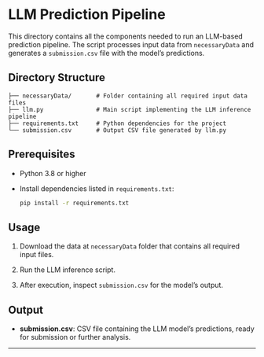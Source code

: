 # LLM Prediction Pipeline

This directory contains all the components needed to run an LLM-based prediction pipeline. The script processes input data from `necessaryData` and generates a `submission.csv` file with the model’s predictions.

## Directory Structure

```
├── necessaryData/       # Folder containing all required input data files
├── llm.py               # Main script implementing the LLM inference pipeline
├── requirements.txt     # Python dependencies for the project
└── submission.csv       # Output CSV file generated by llm.py
```

## Prerequisites

* Python 3.8 or higher
* Install dependencies listed in `requirements.txt`:

  ```bash
  pip install -r requirements.txt
  ```

## Usage

1. Download the data at `necessaryData` folder that contains all required input files.

2. Run the LLM inference script.

3. After execution, inspect `submission.csv` for the model’s output.

## Output

* **submission.csv**: CSV file containing the LLM model’s predictions, ready for submission or further analysis.

---

